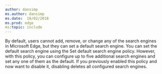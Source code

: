 ```yaml
---
author: dansimp
ms.author: dansimp
ms.date:  10/02/2018
ms.prod: edge
ms:topic: include
---
```


By default, users cannot add, remove, or change any of the search engines in Microsoft Edge, but they can set a default search engine. You can set the default search engine using the Set default search engine policy. However, with this policy, you can configure up to five additional search engines and set any one of them as the default. If you previously enabled this policy and now want to disable it, disabling deletes all configured search engines.
